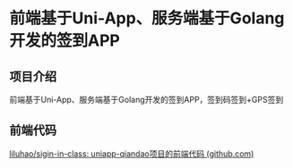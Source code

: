 # 前端基于Uni-App、服务端基于Golang开发的签到APP

## 项目介绍

前端基于Uni-App、服务端基于Golang开发的签到APP，签到码签到+GPS签到

## 前端代码

[liluhao/sigin-in-class: uniapp-qiandao项目的前端代码 (github.com)](https://github.com/liluhao/sigin-in-class)







